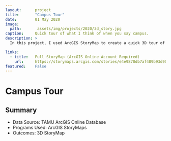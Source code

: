 ```yaml
---
layout:      project
title:       "Campus Tour"
date:        01 May 2020
image:
  path:       assets/img/projects/2020/3d_story.jpg
caption:     Quick tour of what I think of when you say campus.
description: >
  In this project, I used ArcGIS StoryMap to create a quick 3D tour of every building I have ever been in on the TAMU campus.

links:
  - title:   Full StoryMap (ArcGIS Online Account Required)
    url:     https://storymaps.arcgis.com/stories/e4e9870db7af489b93d90927f18a2a72
featured:    False
---
```

# Campus Tour

## Summary
* Data Source: TAMU ArcGIS Online Database
* Programs Used: ArcGIS StoryMaps
* Outcomes: 3D StoryMap


